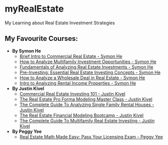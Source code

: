# myRealEstate
My Learning about Real Estate Investment Strategies


## My Favourite Courses:
- <b>By Symon He</b>
  + [Brief Intro to Commercial Real Estate - Symon He](https://www.udemy.com/course/intro-commercial-real-estate-investing-symon-he-brandon-young/)
  + [How to Analyze Multifamily Investment Opportunities - Symon He](https://www.udemy.com/course/multifamily-investment-analysis/)
  + [Fundamentals of Analyzing Real Estate Investments - Symon He](https://www.udemy.com/course/real-estate-investment-analysis/)
  + [Pre-Investing: Essential Real Estate Investing Concepts - Symon He](https://www.udemy.com/course/pre-investing-real-estate-before-first-investment/)
  + [How to Analyze a Wholesale Deal in Real Estate - Symon He](https://www.udemy.com/course/wholesaling-investment-analysis/)
  + [Intro to Analyzing Rental Income Properties - Symon He](https://www.udemy.com/course/real-estate-investing-introduction-investment-analysis/)
- <b>By Justin Kivel</b>
  + [Commercial Real Estate Investing 101 - Justin Kivel](https://www.udemy.com/course/commercial-real-estate-investing-101/)
  + [The Real Estate Pro Forma Modeling Master Class - Justin Kivel](https://www.udemy.com/course/the-real-estate-pro-forma-modeling-master-class/)
  + [The Complete Guide To Analyzing Single Family Rental Houses - Justin Kivel](https://www.udemy.com/course/single-family-home-rental-property-analysis-course/)
  + [The Real Estate Financial Modeling Bootcamp - Justin Kivel](https://www.udemy.com/course/the-real-estate-financial-modeling-bootcamp/)
  + [The Complete Guide To Multifamily Real Estate Investing - Justin Kivel](https://www.udemy.com/course/multifamily-real-estate-masters/)
- <b>By Peggy Yee</b>
  + [Real Estate Math Made Easy: Pass Your Licensing Exam - Peggy Yee](https://www.udemy.com/course/real-estate-math/)

